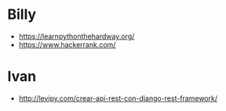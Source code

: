 # Billy
- https://learnpythonthehardway.org/
- https://www.hackerrank.com/

# Ivan

- http://levipy.com/crear-api-rest-con-django-rest-framework/